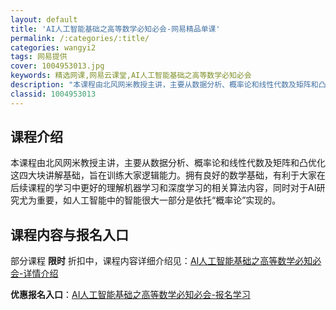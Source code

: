 ```yaml
---
layout: default
title: 'AI人工智能基础之高等数学必知必会-网易精品单课'
permalink: /:categories/:title/
categories: wangyi2
tags: 网易提供
cover: 1004953013.jpg
keywords: 精选网课,网易云课堂,AI人工智能基础之高等数学必知必会
description: "本课程由北风网米教授主讲，主要从数据分析、概率论和线性代数及矩阵和凸优化这四大块讲解基础，旨在训练大家逻辑能力。拥有良好的数学基础，有利于大家在后续课程的学习中更好的理解机器学习和深度学习的"
classid: 1004953013
---
```


## 课程介绍

本课程由北风网米教授主讲，主要从数据分析、概率论和线性代数及矩阵和凸优化这四大块讲解基础，旨在训练大家逻辑能力。拥有良好的数学基础，有利于大家在后续课程的学习中更好的理解机器学习和深度学习的相关算法内容，同时对于AI研究尤为重要，如人工智能中的智能很大一部分是依托“概率论”实现的。

## 课程内容与报名入口

部分课程 **限时** 折扣中，课程内容详细介绍见：[AI人工智能基础之高等数学必知必会-详情介绍](https://study.163.com/course/introduction/1004953013.htm?share=1&shareId=1025206652&utm_campaign=share&utm_medium=iphoneShare&utm_source=&utm_u=1025206652)

**优惠报名入口**：[AI人工智能基础之高等数学必知必会-报名学习](https://study.163.com/course/introduction/1004953013.htm?share=1&shareId=1025206652&utm_campaign=share&utm_medium=iphoneShare&utm_source=&utm_u=1025206652)

